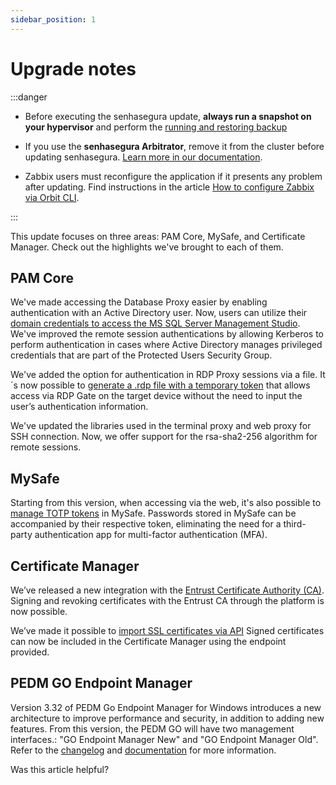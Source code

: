 ```yaml
---
sidebar_position: 1
---
```

# Upgrade notes

:::danger

- Before executing the senhasegura update, **always run a snapshot on your hypervisor** and perform the [running and restoring backup](https://docs.senhasegura.io/docs/orbit-config-manager-running-and-restoring-backup)

- If you use the **senhasegura Arbitrator**, remove it from the cluster before updating senhasegura. [Learn more in our documentation](https://docs.senhasegura.io/docs/arbitrator-update).

- Zabbix users must reconfigure the application if it presents any problem after updating. Find instructions in the article [How to configure Zabbix via Orbit CLI](https://docs.senhasegura.io/docs/orbit-cli-how-to-configure-zabbix-via-orbit-cli).

:::

This update focuses on three areas: PAM Core, MySafe, and Certificate Manager. Check out the highlights we've brought to each of them.

PAM Core
--------

We've made accessing the Database Proxy easier by enabling authentication with an Active Directory user. Now, users can utilize their [domain credentials to access the MS SQL Server Management Studio](https://docs.senhasegura.io/docs/pam-session-how-to-start-a-ms-sql-server-session-with-ms-sql-server-management-studio).
We've improved the remote session authentications by allowing Kerberos to perform authentication in cases where Active Directory manages privileged credentials that are part of the Protected Users Security Group.

We've added the option for authentication in RDP Proxy sessions via a file. It´s now possible to [generate a .rdp file with a temporary token](https://docs.senhasegura.io/docs/pam-session-how-to-use-a-rdp-file-to-start-a-remote-session) that allows access via RDP Gate on the target device without the need to input the user’s authentication information.

We've updated the libraries used in the terminal proxy and web proxy for SSH connection. Now, we offer support for the rsa-sha2-256 algorithm for remote sessions.

MySafe
------

Starting from this version, when accessing via the web, it's also possible to [manage TOTP tokens](https://docs.senhasegura.io/v3-32/docs/mysafe-passwords-add) in MySafe. Passwords stored in MySafe can be accompanied by their respective token, eliminating the need for a third-party authentication app for multi-factor authentication (MFA).

Certificate Manager
-------------------

We’ve released a new integration with the [Entrust Certificate Authority (CA)](https://docs.senhasegura.io/docs/en/certificate-manager-reference-supported-cas). Signing and revoking certificates with the Entrust CA through the platform is now possible.

We’ve made it possible to [import SSL certificates via API](https://docs.senhasegura.io/v3-32/docs/a2a-api-certificate-manager) Signed certificates can now be included in the Certificate Manager using the endpoint provided.

PEDM GO Endpoint Manager
------------------------

Version 3.32 of PEDM Go Endpoint Manager for Windows introduces a new architecture to improve performance and security, in addition to adding new features. From this version, the PEDM GO will have two management interfaces.: "GO Endpoint Manager New" and "GO Endpoint Manager Old". Refer to the [changelog](https://docs.senhasegura.io/docs/changelog#pedm-windows) and [documentation](https://docs.senhasegura.io/docs/go-windows-about-new-go-pedm) for more information.

Was this article helpful?
